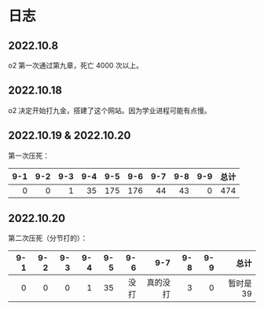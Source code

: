 # 日志

## 2022.10.8

o2 第一次通过第九章，死亡 4000 次以上。

## 2022.10.18

o2 决定开始打九金，搭建了这个网站。因为学业进程可能有点慢。

## 2022.10.19 & 2022.10.20

第一次压死：

| 9-1 | 9-2 | 9-3 | 9-4 | 9-5 | 9-6 | 9-7 | 9-8 | 9-9 | 总计 |
| -----------: | -----------: | -----------: | -----------: | -----------: | -----------: | -----------: | -----------: | -----------: | -----------: |
| 0 | 0 | 1 | 35 | 175 | 176 | 44 | 43 | 0 | 474 |

## 2022.10.20

第二次压死（分节打的）：

| 9-1 | 9-2 | 9-3 | 9-4 | 9-5 | 9-6 | 9-7 | 9-8 | 9-9 | 总计 |
| -----------: | -----------: | -----------: | -----------: | -----------: | -----------: | -----------: | -----------: | -----------: | -----------: |
| 0 | 0 | 0 | 1 | 35 | 没打 | 真的没打 | 3 | 0 | 暂时是 39 |